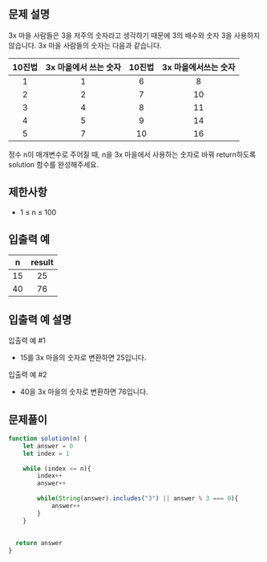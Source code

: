 ## 문제 설명
3x 마을 사람들은 3을 저주의 숫자라고 생각하기 때문에 3의 배수와 숫자 3을 사용하지 않습니다. 3x 마을 사람들의 숫자는 다음과 같습니다.

10진법 |	3x 마을에서 쓰는 숫자|	10진법|	3x 마을에서쓰는 숫자
:--:|:--:|:--:|:--:|
1|	1|	6|	8
2	|2|	7|	10
3	|4	|8	|11
4	|5|	9	|14
5|	7|	10|	16

정수 n이 매개변수로 주어질 때, n을 3x 마을에서 사용하는 숫자로 바꿔 return하도록 solution 함수를 완성해주세요.

## 제한사항
- 1 ≤ n ≤ 100
## 입출력 예
n	|result
:--:|:--:
15	|25
40	|76

## 입출력 예 설명
입출력 예 #1

- 15를 3x 마을의 숫자로 변환하면 25입니다.

입출력 예 #2

- 40을 3x 마을의 숫자로 변환하면 76입니다.

## 문제풀이

```js
function solution(n) {
    let answer = 0
    let index = 1
    
    while (index <= n){
        index++
        answer++
        
        while(String(answer).includes("3") || answer % 3 === 0){
            answer++
        }
    }
    
    
  return answer
}
```